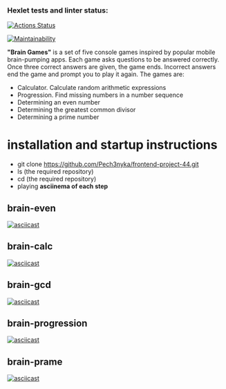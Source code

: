 ### Hexlet tests and linter status:
[![Actions Status](https://github.com/Pech3nyka/frontend-project-44/actions/workflows/hexlet-check.yml/badge.svg)](https://github.com/Pech3nyka/frontend-project-44/actions)

[![Maintainability](https://api.codeclimate.com/v1/badges/094cdd3f3ae9bb2e9ae5/maintainability)](https://codeclimate.com/github/Pech3nyka/frontend-project-44/maintainability)

**"Brain Games"** is a set of five console games inspired by popular mobile brain-pumping apps. Each game asks questions to be answered correctly. Once three correct answers are given, the game ends. Incorrect answers end the game and prompt you to play it again. 
The games are: 
- Calculator. Calculate random arithmetic expressions
- Progression. Find missing numbers in a number sequence
- Determining an even number
- Determining the greatest common divisor
- Determining a prime number
# **installation and startup instructions**
- git clone https://github.com/Pech3nyka/frontend-project-44.git
- ls (the required repository)
- cd (the required repository)
- playing
**asciinema of each step**
## brain-even
[![asciicast](https://asciinema.org/a/UCOoG4onymeRbunoj5jjYLF08.svg)](https://asciinema.org/a/UCOoG4onymeRbunoj5jjYLF08)
## brain-calc
[![asciicast](https://asciinema.org/a/WkyOzZq4bKMYQ9dIjyxpUyIK1.svg)](https://asciinema.org/a/WkyOzZq4bKMYQ9dIjyxpUyIK1)
## brain-gcd
[![asciicast](https://asciinema.org/a/ZkLVY1kQsTOWhKv22gCxAD20L.svg)](https://asciinema.org/a/ZkLVY1kQsTOWhKv22gCxAD20L)
## brain-progression
[![asciicast](https://asciinema.org/a/xbAcgOSdIUvQVRCMsDwx8qJJG.svg)](https://asciinema.org/a/xbAcgOSdIUvQVRCMsDwx8qJJG)
## brain-prame
[![asciicast](https://asciinema.org/a/3gOYeGysUo8ZWczVQvbq6BoNS.svg)](https://asciinema.org/a/3gOYeGysUo8ZWczVQvbq6BoNS)